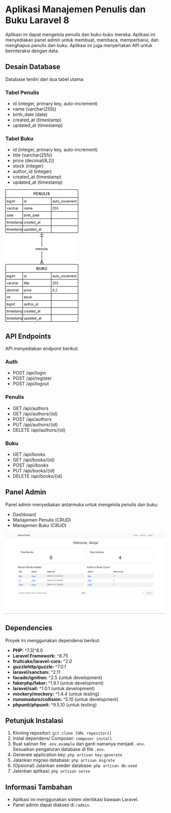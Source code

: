# Aplikasi Manajemen Penulis dan Buku Laravel 8

Aplikasi ini dapat mengelola penulis dan buku-buku mereka. Aplikasi ini menyediakan panel admin untuk membuat, membaca, memperbarui, dan menghapus penulis dan buku. Aplikasi ini juga menyertakan API untuk berinteraksi dengan data.

## Desain Database

Database terdiri dari dua tabel utama:

### Tabel Penulis
* id (integer, primary key, auto-increment)
* name (varchar(255))
* birth_date (date)
* created_at (timestamp)
* updated_at (timestamp)

### Tabel Buku
* id (integer, primary key, auto-increment)  
* title (varchar(255))
* price (decimal(8,2))
* stock (integer)
* author_id (integer)
* created_at (timestamp)
* updated_at (timestamp)

![](./readme-assets/Magang-ERD.png)

## API Endpoints

API menyediakan endpoint berikut:

### Auth
- POST /api/login
- POST /api/register
- POST /api/logout

### Penulis
- GET /api/authors
- GET /api/authors/{id}
- POST /api/authors
- PUT /api/authors/{id}
- DELETE /api/authors/{id}

### Buku
- GET /api/books
- GET /api/books/{id}
- POST /api/books
- PUT /api/books/{id}
- DELETE /api/books/{id}

## Panel Admin

Panel admin menyediakan antarmuka untuk mengelola penulis dan buku:

- Dashboard
- Manajemen Penulis (CRUD)
- Manajemen Buku (CRUD)

![](./readme-assets/admin-panel.png)

## Dependencies

Proyek ini menggunakan dependensi berikut:

* **PHP:** ^7.3|^8.0
* **Laravel Framework:** ^8.75
* **fruitcake/laravel-cors:** ^2.0
* **guzzlehttp/guzzle:** ^7.0.1
* **laravel/sanctum:** ^2.11
* **facade/ignition:** ^2.5 (untuk development)
* **fakerphp/faker:** ^1.9.1 (untuk development)
* **laravel/sail:** ^1.0.1 (untuk development)
* **mockery/mockery:** ^1.4.4 (untuk testing)
* **nunomaduro/collision:** ^5.10 (untuk development)
* **phpunit/phpunit:** ^9.5.10 (untuk testing)

## Petunjuk Instalasi

1. Kloning repositori: `git clone [URL repositori]`
2. Instal dependensi Composer: `composer install`
3. Buat salinan file `.env.example` dan ganti namanya menjadi `.env`. Sesuaikan pengaturan database di file `.env`.
4. Generate application key: `php artisan key:generate`
5. Jalankan migrasi database: `php artisan migrate`
6. (Opsional) Jalankan seeder database: `php artisan db:seed`
7. Jalankan aplikasi: `php artisan serve`

## Informasi Tambahan

* Aplikasi ini menggunakan sistem otentikasi bawaan Laravel.
* Panel admin dapat diakses di `/admin`.
